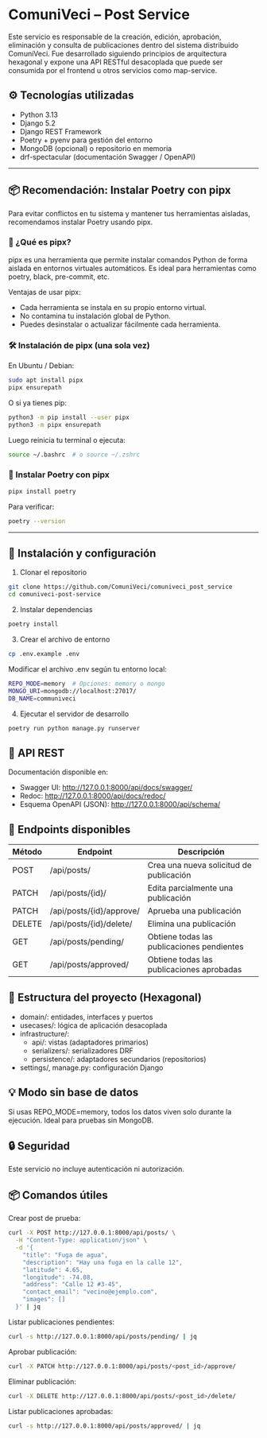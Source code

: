# ComuniVeci – Post Service

Este servicio es responsable de la creación, edición, aprobación, eliminación y consulta de publicaciones dentro del sistema distribuido ComuniVeci. Fue desarrollado siguiendo principios de arquitectura hexagonal y expone una API RESTful desacoplada que puede ser consumida por el frontend u otros servicios como map-service.

## ⚙️ Tecnologías utilizadas

- Python 3.13
- Django 5.2
- Django REST Framework
- Poetry + pyenv para gestión del entorno
- MongoDB (opcional) o repositorio en memoria
- drf-spectacular (documentación Swagger / OpenAPI)

---

## 📦 Recomendación: Instalar Poetry con pipx

Para evitar conflictos en tu sistema y mantener tus herramientas aisladas, recomendamos instalar Poetry usando pipx.

### 🔹 ¿Qué es pipx?

pipx es una herramienta que permite instalar comandos Python de forma aislada en entornos virtuales automáticos. Es ideal para herramientas como poetry, black, pre-commit, etc.

Ventajas de usar pipx:

- Cada herramienta se instala en su propio entorno virtual.
- No contamina tu instalación global de Python.
- Puedes desinstalar o actualizar fácilmente cada herramienta.

### 🛠️ Instalación de pipx (una sola vez)

En Ubuntu / Debian:

```bash
sudo apt install pipx
pipx ensurepath
```

O si ya tienes pip:

```bash
python3 -m pip install --user pipx
python3 -m pipx ensurepath
```

Luego reinicia tu terminal o ejecuta:

```bash
source ~/.bashrc  # o source ~/.zshrc
```

### 🚀 Instalar Poetry con pipx

```bash
pipx install poetry
```

Para verificar:

```bash
poetry --version
```

---

## 🚀 Instalación y configuración

1. Clonar el repositorio

```bash
git clone https://github.com/ComuniVeci/comuniveci_post_service
cd comuniveci-post-service
```

2. Instalar dependencias

```bash
poetry install
```

3. Crear el archivo de entorno

```bash
cp .env.example .env
```

Modificar el archivo .env según tu entorno local:
```bash
REPO_MODE=memory  # Opciones: memory o mongo
MONGO_URI=mongodb://localhost:27017/
DB_NAME=communiveci
```

4. Ejecutar el servidor de desarrollo

```bash
poetry run python manage.py runserver
```

## 🧪 API REST

Documentación disponible en:

- Swagger UI: http://127.0.0.1:8000/api/docs/swagger/
- Redoc: http://127.0.0.1:8000/api/docs/redoc/
- Esquema OpenAPI (JSON): http://127.0.0.1:8000/api/schema/

## 🧭 Endpoints disponibles

| Método  | Endpoint                          | Descripción                                 |
|---------|-----------------------------------|---------------------------------------------|
| POST    | /api/posts/                       | Crea una nueva solicitud de publicación     |
| PATCH   | /api/posts/{id}/                  | Edita parcialmente una publicación          |
| PATCH   | /api/posts/{id}/approve/          | Aprueba una publicación                     |
| DELETE  | /api/posts/{id}/delete/           | Elimina una publicación                     |
| GET     | /api/posts/pending/               | Obtiene todas las publicaciones pendientes  |
| GET     | /api/posts/approved/              | Obtiene todas las publicaciones aprobadas   |

## 📁 Estructura del proyecto (Hexagonal)

- domain/: entidades, interfaces y puertos
- usecases/: lógica de aplicación desacoplada
- infrastructure/:
  - api/: vistas (adaptadores primarios)
  - serializers/: serializadores DRF
  - persistence/: adaptadores secundarios (repositorios)
- settings/, manage.py: configuración Django

## 💡 Modo sin base de datos

Si usas REPO_MODE=memory, todos los datos viven solo durante la ejecución. Ideal para pruebas sin MongoDB.

## 🔒 Seguridad

Este servicio no incluye autenticación ni autorización.

## 📦 Comandos útiles

Crear post de prueba:

```bash
curl -X POST http://127.0.0.1:8000/api/posts/ \
  -H "Content-Type: application/json" \
  -d '{
    "title": "Fuga de agua",
    "description": "Hay una fuga en la calle 12",
    "latitude": 4.65,
    "longitude": -74.08,
    "address": "Calle 12 #3-45",
    "contact_email": "vecino@ejemplo.com",
    "images": []
  }' | jq
```

Listar publicaciones pendientes:

```bash
curl -s http://127.0.0.1:8000/api/posts/pending/ | jq
```

Aprobar publicación:

```bash
curl -X PATCH http://127.0.0.1:8000/api/posts/<post_id>/approve/
```

Eliminar publicación:

```bash
curl -X DELETE http://127.0.0.1:8000/api/posts/<post_id>/delete/
```

Listar publicaciones aprobadas:

```bash
curl -s http://127.0.0.1:8000/api/posts/approved/ | jq

